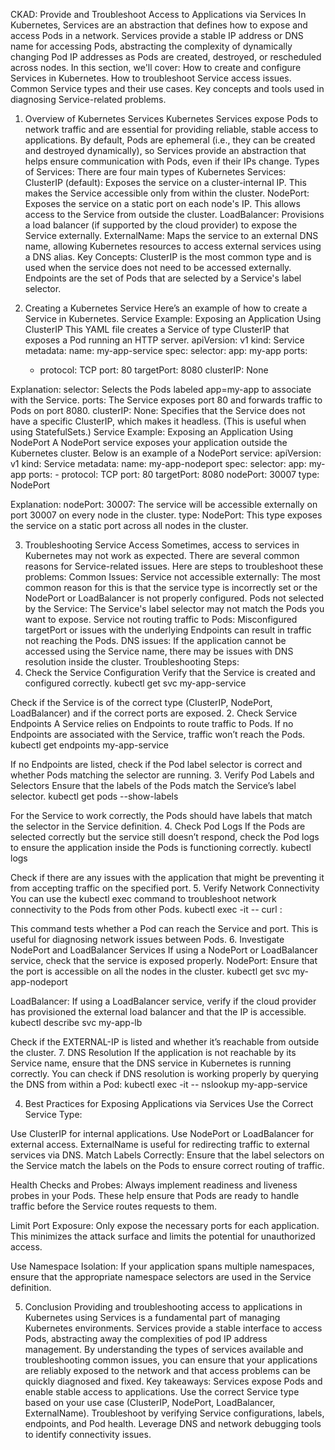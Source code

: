 CKAD: Provide and Troubleshoot Access to Applications via Services
In Kubernetes, Services are an abstraction that defines how to expose and access Pods in a network. Services provide a stable IP address or DNS name for accessing Pods, abstracting the complexity of dynamically changing Pod IP addresses as Pods are created, destroyed, or rescheduled across nodes.
In this section, we'll cover:
How to create and configure Services in Kubernetes.
How to troubleshoot Service access issues.
Common Service types and their use cases.
Key concepts and tools used in diagnosing Service-related problems.

1. Overview of Kubernetes Services
Kubernetes Services expose Pods to network traffic and are essential for providing reliable, stable access to applications. By default, Pods are ephemeral (i.e., they can be created and destroyed dynamically), so Services provide an abstraction that helps ensure communication with Pods, even if their IPs change.
Types of Services:
There are four main types of Kubernetes Services:
ClusterIP (default): Exposes the service on a cluster-internal IP. This makes the Service accessible only from within the cluster.
NodePort: Exposes the service on a static port on each node's IP. This allows access to the Service from outside the cluster.
LoadBalancer: Provisions a load balancer (if supported by the cloud provider) to expose the Service externally.
ExternalName: Maps the service to an external DNS name, allowing Kubernetes resources to access external services using a DNS alias.
Key Concepts:
ClusterIP is the most common type and is used when the service does not need to be accessed externally.
Endpoints are the set of Pods that are selected by a Service's label selector.

2. Creating a Kubernetes Service
Here’s an example of how to create a Service in Kubernetes.
Service Example: Exposing an Application Using ClusterIP
This YAML file creates a Service of type ClusterIP that exposes a Pod running an HTTP server.
apiVersion: v1
kind: Service
metadata:
  name: my-app-service
spec:
  selector:
    app: my-app
  ports:
    - protocol: TCP
      port: 80
      targetPort: 8080
  clusterIP: None

Explanation:
selector: Selects the Pods labeled app=my-app to associate with the Service.
ports: The Service exposes port 80 and forwards traffic to Pods on port 8080.
clusterIP: None: Specifies that the Service does not have a specific ClusterIP, which makes it headless. (This is useful when using StatefulSets.)
Service Example: Exposing an Application Using NodePort
A NodePort service exposes your application outside the Kubernetes cluster. Below is an example of a NodePort service:
apiVersion: v1
kind: Service
metadata:
  name: my-app-nodeport
spec:
  selector:
    app: my-app
  ports:
    - protocol: TCP
      port: 80
      targetPort: 8080
      nodePort: 30007
  type: NodePort

Explanation:
nodePort: 30007: The service will be accessible externally on port 30007 on every node in the cluster.
type: NodePort: This type exposes the service on a static port across all nodes in the cluster.

3. Troubleshooting Service Access
Sometimes, access to services in Kubernetes may not work as expected. There are several common reasons for Service-related issues. Here are steps to troubleshoot these problems:
Common Issues:
Service not accessible externally: The most common reason for this is that the service type is incorrectly set or the NodePort or LoadBalancer is not properly configured.
Pods not selected by the Service: The Service's label selector may not match the Pods you want to expose.
Service not routing traffic to Pods: Misconfigured targetPort or issues with the underlying Endpoints can result in traffic not reaching the Pods.
DNS issues: If the application cannot be accessed using the Service name, there may be issues with DNS resolution inside the cluster.
Troubleshooting Steps:
1. Check the Service Configuration
Verify that the Service is created and configured correctly.
kubectl get svc my-app-service

Check if the Service is of the correct type (ClusterIP, NodePort, LoadBalancer) and if the correct ports are exposed.
2. Check Service Endpoints
A Service relies on Endpoints to route traffic to Pods. If no Endpoints are associated with the Service, traffic won’t reach the Pods.
kubectl get endpoints my-app-service

If no Endpoints are listed, check if the Pod label selector is correct and whether Pods matching the selector are running.
3. Verify Pod Labels and Selectors
Ensure that the labels of the Pods match the Service’s label selector.
kubectl get pods --show-labels

For the Service to work correctly, the Pods should have labels that match the selector in the Service definition.
4. Check Pod Logs
If the Pods are selected correctly but the service still doesn’t respond, check the Pod logs to ensure the application inside the Pods is functioning correctly.
kubectl logs <pod-name>

Check if there are any issues with the application that might be preventing it from accepting traffic on the specified port.
5. Verify Network Connectivity
You can use the kubectl exec command to troubleshoot network connectivity to the Pods from other Pods.
kubectl exec -it <pod-name> -- curl <service-name>:<service-port>

This command tests whether a Pod can reach the Service and port. This is useful for diagnosing network issues between Pods.
6. Investigate NodePort and LoadBalancer Services
If using a NodePort or LoadBalancer service, check that the service is exposed properly.
NodePort: Ensure that the port is accessible on all the nodes in the cluster.
kubectl get svc my-app-nodeport

LoadBalancer: If using a LoadBalancer service, verify if the cloud provider has provisioned the external load balancer and that the IP is accessible.
kubectl describe svc my-app-lb

Check if the EXTERNAL-IP is listed and whether it’s reachable from outside the cluster.
7. DNS Resolution
If the application is not reachable by its Service name, ensure that the DNS service in Kubernetes is running correctly.
You can check if DNS resolution is working properly by querying the DNS from within a Pod:
kubectl exec -it <pod-name> -- nslookup my-app-service


4. Best Practices for Exposing Applications via Services
Use the Correct Service Type:


Use ClusterIP for internal applications.
Use NodePort or LoadBalancer for external access.
ExternalName is useful for redirecting traffic to external services via DNS.
Match Labels Correctly: Ensure that the label selectors on the Service match the labels on the Pods to ensure correct routing of traffic.


Health Checks and Probes: Always implement readiness and liveness probes in your Pods. These help ensure that Pods are ready to handle traffic before the Service routes requests to them.


Limit Port Exposure: Only expose the necessary ports for each application. This minimizes the attack surface and limits the potential for unauthorized access.


Use Namespace Isolation: If your application spans multiple namespaces, ensure that the appropriate namespace selectors are used in the Service definition.



5. Conclusion
Providing and troubleshooting access to applications in Kubernetes using Services is a fundamental part of managing Kubernetes environments. Services provide a stable interface to access Pods, abstracting away the complexities of pod IP address management. By understanding the types of services available and troubleshooting common issues, you can ensure that your applications are reliably exposed to the network and that access problems can be quickly diagnosed and fixed.
Key takeaways:
Services expose Pods and enable stable access to applications.
Use the correct Service type based on your use case (ClusterIP, NodePort, LoadBalancer, ExternalName).
Troubleshoot by verifying Service configurations, labels, endpoints, and Pod health.
Leverage DNS and network debugging tools to identify connectivity issues.
